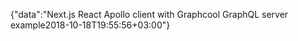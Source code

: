 {"data":"Next.js React Apollo client with Graphcool GraphQL server example2018-10-18T19:55:56+03:00"}
